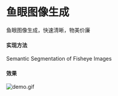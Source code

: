 # 鱼眼图像生成
鱼眼图像生成，快速清晰，物美价廉

#### 实现方法

Semantic Segmentation of Fisheye Images

#### 效果

![demo.gif](demo.gif)
